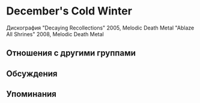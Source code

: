 # December's Cold Winter

Дискография
"Decaying Recollections" 2005, Melodic Death Metal
"Ablaze All Shrines" 2008, Melodic Death Metal

## Отношения с другими группами


## Обсуждения


## Упоминания

